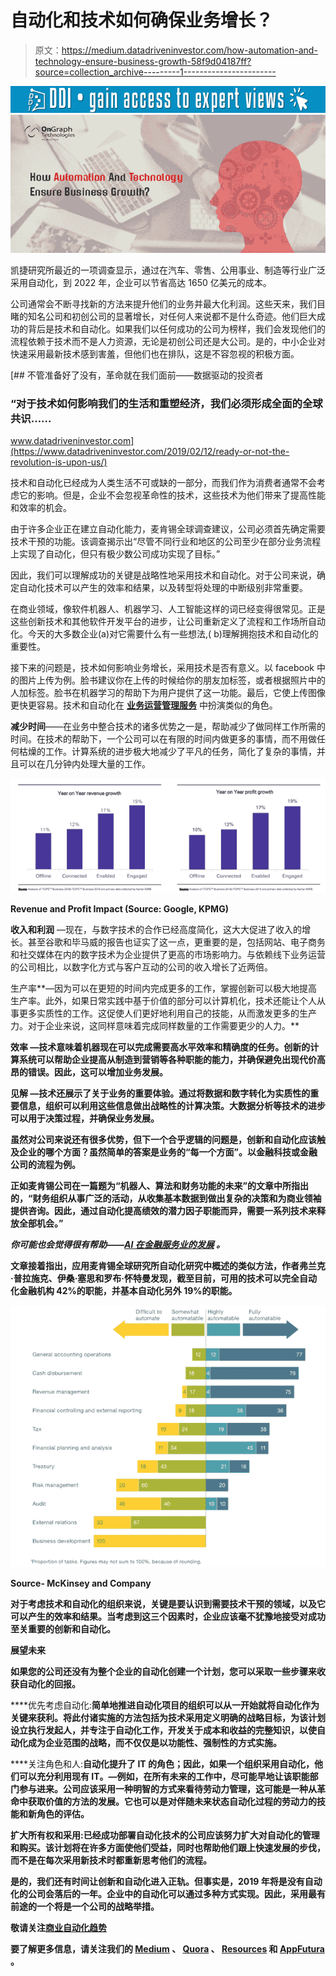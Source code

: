 # 自动化和技术如何确保业务增长？

> 原文：<https://medium.datadriveninvestor.com/how-automation-and-technology-ensure-business-growth-58f9d04187ff?source=collection_archive---------1----------------------->

[![](img/b9d930147ba3c1387d0e635f7314429f.png)](http://www.track.datadriveninvestor.com/1B9E)![](img/704b1d7ed4c2fde45f52db3f20176897.png)

凯捷研究所最近的一项调查显示，通过在汽车、零售、公用事业、制造等行业广泛采用自动化，到 2022 年，企业可以节省高达 1650 亿美元的成本。

公司通常会不断寻找新的方法来提升他们的业务并最大化利润。这些天来，我们目睹的知名公司和初创公司的显著增长，对任何人来说都不是什么奇迹。他们巨大成功的背后是技术和自动化。如果我们以任何成功的公司为榜样，我们会发现他们的流程依赖于技术而不是人力资源，无论是初创公司还是大公司。是的，中小企业对快速采用最新技术感到害羞，但他们也在排队，这是不容忽视的积极方面。

[](https://www.datadriveninvestor.com/2019/02/12/ready-or-not-the-revolution-is-upon-us/) [## 不管准备好了没有，革命就在我们面前——数据驱动的投资者

### “对于技术如何影响我们的生活和重塑经济，我们必须形成全面的全球共识……

www.datadriveninvestor.com](https://www.datadriveninvestor.com/2019/02/12/ready-or-not-the-revolution-is-upon-us/) 

技术和自动化已经成为人类生活不可或缺的一部分，而我们作为消费者通常不会考虑它的影响。但是，企业不会忽视革命性的技术，这些技术为他们带来了提高性能和效率的机会。

由于许多企业正在建立自动化能力，麦肯锡全球调查建议，公司必须首先确定需要技术干预的功能。该调查揭示出“尽管不同行业和地区的公司至少在部分业务流程上实现了自动化，但只有极少数公司成功实现了目标。”

因此，我们可以理解成功的关键是战略性地采用技术和自动化。对于公司来说，确定自动化技术可以产生的效率和结果，以及转型将处理的中断级别非常重要。

在商业领域，像软件机器人、机器学习、人工智能这样的词已经变得很常见。正是这些创新技术和其他软件开发平台的进步，让公司重新定义了流程和工作场所自动化。今天的大多数企业(a)对它需要什么有一些想法,( b)理解拥抱技术和自动化的重要性。

接下来的问题是，技术如何影响业务增长，采用技术是否有意义。以 facebook 中的图片上传为例。脸书建议你在上传的时候给你的朋友加标签，或者根据照片中的人加标签。脸书在机器学习的帮助下为用户提供了这一功能。最后，它使上传图像更快更容易。技术和自动化在 [**业务运营管理服务**](https://www.ongraph.com/services/) 中扮演类似的角色。

**减少时间**——在业务中整合技术的诸多优势之一是，帮助减少了做同样工作所需的时间。在技术的帮助下，一个公司可以在有限的时间内做更多的事情，而不用做任何枯燥的工作。计算系统的进步极大地减少了平凡的任务，简化了复杂的事情，并且可以在几分钟内处理大量的工作。

![](img/5542f7d5a4cefd88d449307416f0b278.png)

**Revenue and Profit Impact (Source: Google, KPMG)**

**收入和利润** —现在，与数字技术的合作已经高度简化，这大大促进了收入的增长。甚至谷歌和毕马威的报告也证实了这一点，更重要的是，包括网站、电子商务和社交媒体在内的数字技术为企业提供了更高的市场影响力。与依赖线下业务运营的公司相比，以数字化方式与客户互动的公司的收入增长了近两倍。

生产率**—因为可以在更短的时间内完成更多的工作，掌握创新可以极大地提高生产率。此外，如果日常实践中基于价值的部分可以计算机化，技术还能让个人从事更多实质性的工作。这促使人们更好地利用自己的技能，从而激发更多的生产力。对于企业来说，这同样意味着完成同样数量的工作需要更少的人力。**

****效率** —技术意味着机器现在可以完成需要高水平效率和精确度的任务。创新的计算系统可以帮助企业提高从制造到营销等各种职能的能力，并确保避免出现代价高昂的错误。因此，这可以增加业务发展。**

****见解** —技术还展示了关于业务的重要体验。通过将数据和数字转化为实质性的重要信息，组织可以利用这些信息做出战略性的计算决策。大数据分析等技术的进步可以用于决策过程，并确保业务发展。**

**虽然对公司来说还有很多优势，但下一个合乎逻辑的问题是，创新和自动化应该触及企业的哪个方面？虽然简单的答案是业务的“每一个方面”。以金融科技或金融公司的流程为例。**

**正如麦肯锡公司在一篇题为“机器人、算法和财务功能的未来”的文章中所指出的，“财务组织从事广泛的活动，从收集基本数据到做出复杂的决策和为商业领袖提供咨询。因此，通过自动化提高绩效的潜力因子职能而异，需要一系列技术来释放全部机会。”**

*****你可能也会觉得很有帮助——***[***AI 在金融服务业的发展***](https://medium.com/datadriveninvestor/development-of-ai-in-financial-services-58e9249e547) ***。*****

**文章接着指出，应用麦肯锡全球研究所自动化研究中概述的类似方法，作者弗兰克·普拉施克、伊桑·塞思和罗布·怀特曼发现，截至目前，可用的技术可以完全自动化金融机构 42%的职能，并基本自动化另外 19%的职能。**

**![](img/61bd9ec8565c5bb738a67352c7684f74.png)**

****Source- McKinsey and Company****

**对于考虑技术和自动化的组织来说，关键是要认识到需要技术干预的领域，以及它可以产生的效率和结果。当考虑到这三个因素时，企业应该毫不犹豫地接受对成功至关重要的创新和自动化。**

****展望未来****

**如果您的公司还没有为整个企业的自动化创建一个计划，您可以采取一些步骤来收获自动化的回报。**

****优先考虑自动化:**简单地推进自动化项目的组织可以从一开始就将自动化作为关键来获利。将此付诸实施的方法包括为技术采用定义明确的战略目标，为该计划设立执行发起人，并专注于自动化工作，开发关于成本和收益的完整知识，以使自动化成为企业范围的战略，而不仅仅是以功能性、强制性的方式实施。**

****关注角色和人:**自动化提升了 IT 的角色；因此，如果一个组织采用自动化，他们可以充分利用现有 IT。—例如，在所有未来的工作中，尽可能早地让该职能部门参与进来。公司应该采用一种明智的方式来看待劳动力管理，这可能是一种从革命中获取价值的方法的发展。它也可以是对伴随未来状态自动化过程的劳动力的技能和新角色的评估。**

****扩大所有权和采用**:已经成功部署自动化技术的公司应该努力扩大对自动化的管理和购买。该计划将在许多方面使他们受益，同时也帮助他们跟上快速发展的步伐，而不是在每次采用新技术时都重新思考他们的流程。**

**是的，我们还有时间让创新和自动化进入正轨。但事实是，2019 年将是没有自动化的公司会落后的一年。企业中的自动化可以通过多种方式实现。因此，采用最有前途的一个将是一个公司的战略举措。**

**敬请关注[商业自动化趋势](https://medium.com/p/e484ed86d479/edit)**

**要了解更多信息，请关注我们的 [Medium](https://medium.com/me/stories/public) 、 [Quora](https://www.quora.com/profile/Alka-Singh-176) 、 [Resources](https://www.ongraph.com/blog/) 和 [AppFutura](https://www.appfutura.com/cs/ongraph) 。**